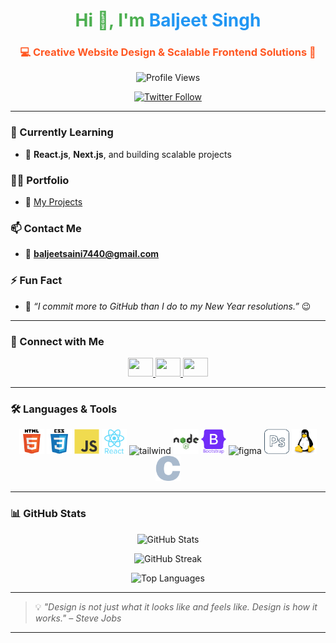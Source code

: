 <h1 align="center" style="color:#4CAF50;">Hi 👋, I'm <span style="color:#2196F3;">Baljeet Singh</span></h1>
<h3 align="center" style="color:#FF5722;">💻 Creative Website Design & Scalable Frontend Solutions 🚀</h3>

<p align="center">
  <img src="https://komarev.com/ghpvc/?username=baljeetsaini22&label=Profile%20views&color=blueviolet&style=flat-square" alt="Profile Views" />
</p>

<p align="center">
  <a href="https://twitter.com/_baljeet_0" target="_blank">
    <img src="https://img.shields.io/twitter/follow/_baljeet_0?logo=twitter&style=for-the-badge" alt="Twitter Follow" />
  </a>
</p>

---

### 🌱 Currently Learning
- 🚀 **React.js**, **Next.js**, and building scalable projects

### 👨‍💻 Portfolio
- 🔗 [My Projects](https://baljeetsaini22.github.io/)

### 📫 Contact Me
- 📧 **baljeetsaini7440@gmail.com**

### ⚡ Fun Fact
- 💬 _“I commit more to GitHub than I do to my New Year resolutions.”_ 😉

---

### 🔗 Connect with Me
<p align="center">
  <a href="https://twitter.com/_baljeet_0" target="_blank">
    <img src="https://raw.githubusercontent.com/rahuldkjain/github-profile-readme-generator/master/src/images/icons/Social/twitter.svg" height="30" width="40" />
  </a>
  <a href="https://linkedin.com/in/baljeet singh" target="_blank">
    <img src="https://raw.githubusercontent.com/rahuldkjain/github-profile-readme-generator/master/src/images/icons/Social/linked-in-alt.svg" height="30" width="40" />
  </a>
  <a href="https://instagram.com/_baljeet.0" target="_blank">
    <img src="https://raw.githubusercontent.com/rahuldkjain/github-profile-readme-generator/master/src/images/icons/Social/instagram.svg" height="30" width="40" />
  </a>
</p>

---

### 🛠️ Languages & Tools
<p align="center">
  <img src="https://raw.githubusercontent.com/devicons/devicon/master/icons/html5/html5-original-wordmark.svg" alt="html5" width="40" />
  <img src="https://raw.githubusercontent.com/devicons/devicon/master/icons/css3/css3-original-wordmark.svg" alt="css3" width="40" />
  <img src="https://raw.githubusercontent.com/devicons/devicon/master/icons/javascript/javascript-original.svg" alt="javascript" width="40" />
  <img src="https://raw.githubusercontent.com/devicons/devicon/master/icons/react/react-original-wordmark.svg" alt="react" width="40" />
  <img src="https://www.vectorlogo.zone/logos/tailwindcss/tailwindcss-icon.svg" alt="tailwind" width="40" />
  <img src="https://raw.githubusercontent.com/devicons/devicon/master/icons/nodejs/nodejs-original-wordmark.svg" alt="nodejs" width="40" />
  <img src="https://raw.githubusercontent.com/devicons/devicon/master/icons/bootstrap/bootstrap-plain-wordmark.svg" alt="bootstrap" width="40" />
  <img src="https://www.vectorlogo.zone/logos/figma/figma-icon.svg" alt="figma" width="40" />
  <img src="https://raw.githubusercontent.com/devicons/devicon/master/icons/photoshop/photoshop-line.svg" alt="photoshop" width="40" />
  <img src="https://raw.githubusercontent.com/devicons/devicon/master/icons/linux/linux-original.svg" alt="linux" width="40" />
  <img src="https://raw.githubusercontent.com/devicons/devicon/master/icons/c/c-original.svg" alt="c" width="40" />
</p>

---

### 📊 GitHub Stats

<p align="center">
  <img src="https://github-readme-stats.vercel.app/api?username=baljeetsaini22&show_icons=true&theme=radical" alt="GitHub Stats" />
</p>

<p align="center">
  <img src="https://github-readme-streak-stats.herokuapp.com/?user=baljeetsaini22&" alt="GitHub Streak" />
</p>

<p align="center">
  <img src="https://github-readme-stats.vercel.app/api/top-langs/?username=baljeetsaini22&layout=compact&theme=gruvbox" alt="Top Languages" />
</p>

---

> 💡 _"Design is not just what it looks like and feels like. Design is how it works." – Steve Jobs_

---

